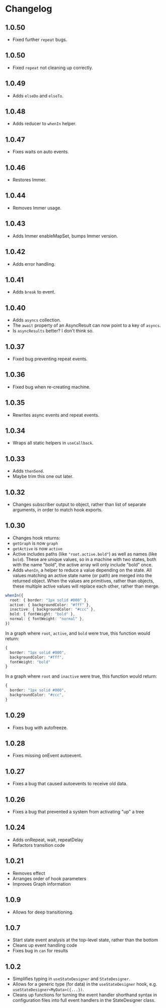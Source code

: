 # Changelog

## 1.0.50

- Fixed further `repeat` bugs.

## 1.0.50

- Fixed `repeat` not cleaning up correctly.

## 1.0.49

- Adds `elseDo` and `elseTo`.

## 1.0.48

- Adds reducer to `whenIn` helper.

## 1.0.47

- Fixes waits on auto events.

## 1.0.46

- Restores Immer.

## 1.0.44

- Removes Immer usage.

## 1.0.43

- Adds Immer enableMapSet, bumps Immer version.

## 1.0.42

- Adds error handling.

## 1.0.41

- Adds `break` to event.

## 1.0.40

- Adds `asyncs` collection.
- The `await` property of an AsyncResult can now point to a key of `asyncs`.
- Is `asyncResults` better? I don't think so.

## 1.0.37

- Fixed bug preventing repeat events.

## 1.0.36

- Fixed bug when re-creating machine.

## 1.0.35

- Rewrites async events and repeat events.

## 1.0.34

- Wraps all static helpers in `useCallback`.

## 1.0.33

- Adds `thenSend`.
- Maybe trim this one out later.

## 1.0.32

- Changes subscriber output to object, rather than list of separate arguments, in order to match hook exports.

## 1.0.30

- Changes hook returns:
- `getGraph` is now `graph`
- `getActive` is now `active`
- Active includes paths (like `"root.active.bold"`) as well as names (like `bold`). These are unique values, so in a machine with two states, both with the name "bold", the active array will only include "bold" once.
- Adds `whenIn`, a helper to reduce a value depending on the state. All values matching an active state name (or path) are merged into the returned object. When the values are primitives, rather than objects, these multiple active values will replace each other, rather than merge.

```ts
whenIn({
  root: { border: "1px solid #000" },
  active: { backgroundColor: "#fff" },
  inactive: { backgroundColor: "#ccc" },
  bold: { fontWeight: "bold" },
  normal: { fontWeight: "normal" },
})
```

In a graph where `root`, `active`, and `bold` were true, this function would return:

```ts
{
  border: "1px solid #000",
  backgroundColor: "#fff",
  fontWeight: "bold"
}
```

In a graph where `root` and `inactive` were true, this function would return:

```ts
{
  border: "1px solid #000",
  backgroundColor: "#ccc",
}
```

## 1.0.29

- Fixes bug with autofreeze.

## 1.0.28

- Fixes missing onEvent autoevent.

## 1.0.27

- Fixes a bug that caused autoevents to receive old data.

## 1.0.26

- Fixes a bug that prevented a system from activating "up" a tree

## 1.0.24

- Adds onRepeat, wait, repeatDelay
- Refactors transition code

## 1.0.21

- Removes effect
- Arranges order of hook parameters
- Improves Graph information

## 1.0.9

- Allows for deep transitioning.

## 1.0.7

- Start state event analysis at the top-level state, rather than the bottom
- Cleans up event handling code
- Fixes bug in `can` for results

## 1.0.2

- Simplifies typing in `useStateDesigner` and `StateDesigner`.
- Allows for a generic type (for data) in the `useStateDesigner` hook, e.g. `useStateDesigner<MyData>({...})`.
- Cleans up functions for turning the event handler shorthand syntax in configuration files into full event handlers in the StateDesigner class.
